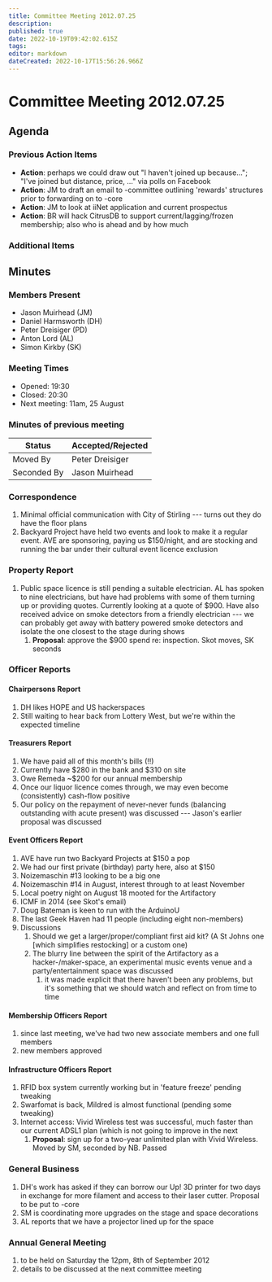 ```yaml
---
title: Committee Meeting 2012.07.25
description: 
published: true
date: 2022-10-19T09:42:02.615Z
tags: 
editor: markdown
dateCreated: 2022-10-17T15:56:26.966Z
---
```


# Committee Meeting 2012.07.25

## Agenda

### Previous Action Items

-   **Action**: perhaps we could draw out "I haven't joined up because..."; "I've joined but distance, price, ..." via polls on Facebook
-   **Action**: JM to draft an email to -committee outlining 'rewards' structures prior to forwarding on to -core
-   **Action**: JM to look at iiNet application and current prospectus
-   **Action**: BR will hack CitrusDB to support current/lagging/frozen membership; also who is ahead and by how much

### Additional Items

## Minutes

### Members Present

-   Jason Muirhead (JM)
-   Daniel Harmsworth (DH)
-   Peter Dreisiger (PD)
-   Anton Lord (AL)
-   Simon Kirkby (SK)

### Meeting Times

-   Opened: 19:30
-   Closed: 20:30
-   Next meeting: 11am, 25 August

### Minutes of previous meeting

| Status      | Accepted/Rejected |
|-------------|-------------------|
| Moved By    | Peter Dreisiger   |
| Seconded By | Jason Muirhead    |

### Correspondence

1.  Minimal official communication with City of Stirling --- turns out they do have the floor plans
2.  Backyard Project have held two events and look to make it a regular event. AVE are sponsoring, paying us \$150/night, and are stocking and running the bar under their cultural event licence exclusion

### Property Report

1.  Public space licence is still pending a suitable electrician. AL has spoken to nine electricians, but have had problems with some of them turning up or providing quotes. Currently looking at a quote of \$900. Have also received advice on smoke detectors from a friendly electrician --- we can probably get away with battery powered smoke detectors and isolate the one closest to the stage during shows
    1.  **Proposal**: approve the \$900 spend re: inspection. Skot moves, SK seconds

### Officer Reports

#### Chairpersons Report

1.  DH likes HOPE and US hackerspaces
2.  Still waiting to hear back from Lottery West, but we're within the expected timeline

#### Treasurers Report

1.  We have paid all of this month's bills (!!)
2.  Currently have \$280 in the bank and \$310 on site
3.  Owe Remeda \~\$200 for our annual membership
4.  Once our liquor licence comes through, we may even become (consistently) cash-flow positive
5.  Our policy on the repayment of never-never funds (balancing outstanding with acute present) was discussed --- Jason's earlier proposal was discussed

#### Event Officers Report

1.  AVE have run two Backyard Projects at \$150 a pop
2.  We had our first private (birthday) party here, also at \$150
3.  Noizemaschin \#13 looking to be a big one
4.  Noizemaschin \#14 in August, interest through to at least November
5.  Local poetry night on August 18 mooted for the Artifactory
6.  ICMF in 2014 (see Skot's email)
7.  Doug Bateman is keen to run with the ArduinoU
8.  The last Geek Haven had 11 people (including eight non-members)
9.  Discussions
    1.  Should we get a larger/proper/compliant first aid kit? (A St Johns one \[which simplifies restocking\] or a custom one)
    2.  The blurry line between the spirit of the Artifactory as a hacker-/maker-space, an experimental music events venue and a party/entertainment space was discussed
        1.  it was made explicit that there haven't been any problems, but it's something that we should watch and reflect on from time to time

#### Membership Officers Report

1.  since last meeting, we've had two new associate members and one full members
2.  new members approved

#### Infrastructure Officers Report

1.  RFID box system currently working but in 'feature freeze' pending tweaking
2.  Swarfomat is back, Mildred is almost functional (pending some tweaking)
3.  Internet access: Vivid Wireless test was successful, much faster than our current ADSL1 plan (which is not going to improve in the next
    1.  **Proposal**: sign up for a two-year unlimited plan with Vivid Wireless. Moved by SM, seconded by NB. Passed

### General Business

1.  DH's work has asked if they can borrow our Up! 3D printer for two days in exchange for more filament and access to their laser cutter. Proposal to be put to -core
2.  SM is coordinating more upgrades on the stage and space decorations
3.  AL reports that we have a projector lined up for the space

### Annual General Meeting

1.  to be held on Saturday the 12pm, 8th of September 2012
2.  details to be discussed at the next committee meeting
